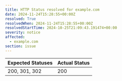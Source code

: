 ```yaml
---
title: HTTP Status resolved for example.com
date: 2024-11-24T15:28:55+00:00Z
resolved: True
resolvedWhen: 2024-11-24T15:28:55+00:00Z
resolvedStartTime: 2024-10-25T21:09:43.191474+00:00
severity: notice
affected:
  - example.com
section: issue
---
```


| Expected Statuses | Actual Status  |
|-------------------|----------------|
| 200, 301, 302 | 200 |
